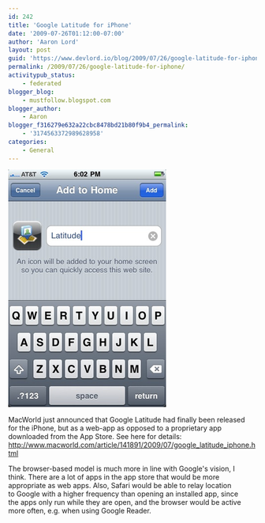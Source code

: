 ```yaml
---
id: 242
title: 'Google Latitude for iPhone'
date: '2009-07-26T01:12:00-07:00'
author: 'Aaron Lord'
layout: post
guid: 'https://www.devlord.io/blog/2009/07/26/google-latitude-for-iphone/'
permalink: /2009/07/26/google-latitude-for-iphone/
activitypub_status:
    - federated
blogger_blog:
    - mustfollow.blogspot.com
blogger_author:
    - Aaron
blogger_f316279e632a22cbc8478bd21b80f9b4_permalink:
    - '3174563372989628958'
categories:
    - General
---
```


<p class="mobile-photo"><a href="/wp-content/uploads/2011/10/photo-751462.jpg"><img src="/wp-content/uploads/2011/10/photo-751462.jpg?w=200" border="0" alt="" /></a></p>MacWorld just announced that Google Latitude had finally been released  <br>for the iPhone, but as a web-app as opposed to a proprietary app  <br>downloaded from the App Store. See here for details: <a href="http://www.macworld.com/article/141891/2009/07/google_latitude_iphone.html">http://www.macworld.com/article/141891/2009/07/google_latitude_iphone.html</a><p>The browser-based model is much more in line with Google&#039;s vision, I  <br>think. There are a lot of apps in the app store that would be more  <br>appropriate as web apps. Also, Safari would be able to relay location  <br>to Google with a higher frequency than opening an installed app, since  <br>the apps only run while they are open, and the browser would be active  <br>more often, e.g. when using Google Reader.<div class="blogger-post-footer"></div>